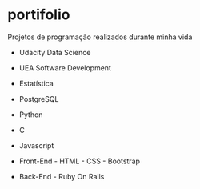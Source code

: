 # portifolio
Projetos de programação realizados durante minha vida

* Udacity Data Science 

* UEA Software Development

* Estatística

* PostgreSQL

* Python

* C

* Javascript

* Front-End - HTML - CSS - Bootstrap

* Back-End - Ruby On Rails


